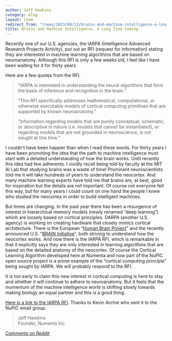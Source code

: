 ```yaml
---
author: Jeff Hawkins
category: blog
layout: item
redirect_from: "/news/2013/08/13/brains-and-machine-intelligence-a-long-time-coming.html"
title: Brains and Machine Intelligence, A Long Time Coming
---
```


Recently one of our U.S. agencies, the IARPA (Intelligence Advanced Research Projects Activity), put out an RFI (request for information) stating they are interested in machine learning algorithms that are based on neuroanatomy.  Although this RFI is only a few weeks old, I feel like I have been waiting for it for thirty years.

Here are a few quotes from the RFI.

> “IARPA is interested in understanding the neural algorithms that form the basis of inference and recognition in the brain.”

> “This RFI specifically addresses mathematical, computational, or otherwise executable models of cortical computing primitives that are supported by known neuroanatomy.”

> “Information regarding models that are purely conceptual, schematic, or descriptive in nature (i.e. models that cannot be instantiated), or regarding models that are not grounded in neuroscience, is not sought at this time.”

I couldn’t have been happier than when I read these words.  For thirty years I have been promoting the idea that the path to machine intelligence must start with a detailed understanding of how the brain works.  Until recently this idea had few adherents.  I vividly recall being told by faculty at the MIT AI Lab that studying brains was a waste of time!  Prominent neuroscientists told me it will take hundreds of years to understand the neocortex.  And many machine learning experts have told me that brains are, at best, good for inspiration but the details are not important.  Of course not everyone felt this way, but for many years I could count on one hand the people I knew who studied the neocortex in order to build intelligent machines.

But times are changing.  In the past year there has been a resurgence of interest in hierarchical memory models (newly renamed “deep learning”) which are loosely based on cortical principles.  DARPA (another U.S. agency) is working on creating hardware that closely mimics cortical architecture.  There is the European “[Human Brain Project](http://www.humanbrainproject.eu/)” and the recently announced U.S. “[BRAIN Initiative](http://www.nih.gov/science/brain/)”, both striving to understand how the neocortex works.  And now there is the IARPA RFI, which is remarkable in that it explicitly says they are only interested in learning algorithms that are based on the detailed anatomy of the neocortex.  Of course the Cortical Learning Algorithm developed here at Numenta and now part of the NuPIC open source project is a prime example of the “cortical computing principle” being sought by IARPA.   We will probably respond to the RFI.

It is too early to claim this new interest in cortical computing is here to stay and whether it will continue to adhere to neuroanatomy.  But it feels that the momentum of the machine intelligence world is shifting slowly towards making biology an equal partner and this is a good thing.

[Here is a link to the IARPA RFI](https://www.fbo.gov/index?s=opportunity&mode=form&id=6223811b939898053314b520bc80e143&tab=core&_cview=0).  Thanks to Kevin Archie who sent it to the NuPIC email group.

> Jeff Hawkins <br/>
> Founder, Numenta Inc.

[Comments on Reddit](http://www.reddit.com/r/MachineLearning/comments/1kb2nw/brains_and_machine_intelligence_a_long_time_coming/)
